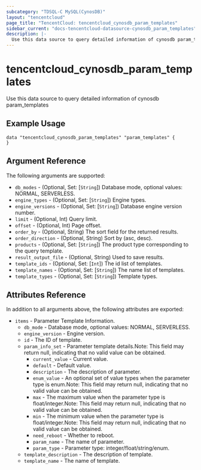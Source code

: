 ```yaml
---
subcategory: "TDSQL-C MySQL(CynosDB)"
layout: "tencentcloud"
page_title: "TencentCloud: tencentcloud_cynosdb_param_templates"
sidebar_current: "docs-tencentcloud-datasource-cynosdb_param_templates"
description: |-
  Use this data source to query detailed information of cynosdb param_templates
---
```


# tencentcloud_cynosdb_param_templates

Use this data source to query detailed information of cynosdb param_templates

## Example Usage

```hcl
data "tencentcloud_cynosdb_param_templates" "param_templates" {
}
```

## Argument Reference

The following arguments are supported:

* `db_modes` - (Optional, Set: [`String`]) Database mode, optional values: NORMAL, SERVERLESS.
* `engine_types` - (Optional, Set: [`String`]) Engine types.
* `engine_versions` - (Optional, Set: [`String`]) Database engine version number.
* `limit` - (Optional, Int) Query limit.
* `offset` - (Optional, Int) Page offset.
* `order_by` - (Optional, String) The sort field for the returned results.
* `order_direction` - (Optional, String) Sort by (asc, desc).
* `products` - (Optional, Set: [`String`]) The product type corresponding to the query template.
* `result_output_file` - (Optional, String) Used to save results.
* `template_ids` - (Optional, Set: [`Int`]) The id list of templates.
* `template_names` - (Optional, Set: [`String`]) The name list of templates.
* `template_types` - (Optional, Set: [`String`]) Template types.

## Attributes Reference

In addition to all arguments above, the following attributes are exported:

* `items` - Parameter Template Information.
  * `db_mode` - Database mode, optional values: NORMAL, SERVERLESS.
  * `engine_version` - Engine version.
  * `id` - The ID of template.
  * `param_info_set` - Parameter template details.Note: This field may return null, indicating that no valid value can be obtained.
    * `current_value` - Current value.
    * `default` - Default value.
    * `description` - The description of parameter.
    * `enum_value` - An optional set of value types when the parameter type is enum.Note: This field may return null, indicating that no valid value can be obtained.
    * `max` - The maximum value when the parameter type is float/integer.Note: This field may return null, indicating that no valid value can be obtained.
    * `min` - The minimum value when the parameter type is float/integer.Note: This field may return null, indicating that no valid value can be obtained.
    * `need_reboot` - Whether to reboot.
    * `param_name` - The name of parameter.
    * `param_type` - Parameter type: integer/float/string/enum.
  * `template_description` - The description of template.
  * `template_name` - The name of template.



